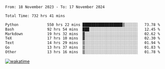 <!--START_SECTION:waka-->

```txt
From: 18 November 2023 - To: 17 November 2024

Total Time: 732 hrs 41 mins

Python             550 hrs 22 mins ██████████████████▒░░░░░░   73.78 %
Bash               92 hrs 54 mins  ███░░░░░░░░░░░░░░░░░░░░░░   12.45 %
Markdown           19 hrs 32 mins  ▓░░░░░░░░░░░░░░░░░░░░░░░░   02.62 %
TeX                17 hrs 10 mins  ▓░░░░░░░░░░░░░░░░░░░░░░░░   02.30 %
Text               14 hrs 29 mins  ▒░░░░░░░░░░░░░░░░░░░░░░░░   01.94 %
Go                 13 hrs 37 mins  ▒░░░░░░░░░░░░░░░░░░░░░░░░   01.83 %
Other              13 hrs 16 mins  ▒░░░░░░░░░░░░░░░░░░░░░░░░   01.78 %
```

<!--END_SECTION:waka-->
[![wakatime](https://wakatime.com/badge/user/5f89a63a-5294-4958-ad30-2b3455e63f2a.svg)](https://wakatime.com/@5f89a63a-5294-4958-ad30-2b3455e63f2a)
